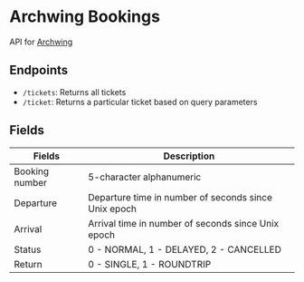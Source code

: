 # Archwing Bookings
API for [Archwing](https://github.com/causztic/archwing)

## Endpoints
- `/tickets`: Returns all tickets
- `/ticket`: Returns a particular ticket based on query parameters

## Fields

| Fields          | Description                                           |
|-----------------|-------------------------------------------------------|
| Booking number  | 5-character alphanumeric                              |
| Departure       | Departure time in number of seconds since Unix epoch  |
| Arrival         | Arrival time in number of seconds since Unix epoch    |
| Status          | 0 - NORMAL, 1 - DELAYED, 2 - CANCELLED                |
| Return          | 0 - SINGLE, 1 - ROUNDTRIP                             |
